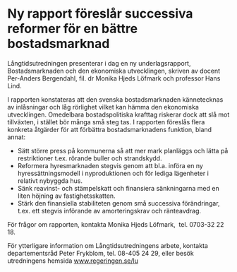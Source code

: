 # Ny rapport föreslår successiva reformer för en bättre bostadsmarknad

Långtidsutredningen presenterar i dag en ny underlagsrapport, Bostadsmarknaden och den ekonomiska utvecklingen, skriven av docent Per-Anders Bergendahl, fil. dr Monika Hjeds Löfmark och professor Hans Lind.

I rapporten konstateras att den svenska bostadsmarknaden kännetecknas av inlåsningar och låg rörlighet vilket kan hämma den ekonomiska utvecklingen. Omedelbara bostadspolitiska krafttag riskerar dock att slå mot tillväxten, i stället bör många små steg tas. I rapporten föreslås flera konkreta åtgärder för att förbättra bostadsmarknadens funktion, bland annat:

* Sätt större press på kommunerna så att mer mark planläggs och lätta på restriktioner t.ex. rörande buller och strandskydd.
* Reformera hyresmarknaden stegvis genom att bl.a. införa en ny hyressättningsmodell i nyproduktionen och för lediga lägenheter i relativt nybyggda hus.
* Sänk reavinst- och stämpelskatt och finansiera sänkningarna med en liten höjning av fastighetsskatten.
* Stärk den finansiella stabiliteten genom små successiva förändringar, t.ex. ett stegvis införande av amorteringskrav och ränteavdrag.

För frågor om rapporten, kontakta Monika Hjeds Löfmark,  tel. 0703-32 22 18.

För ytterligare information om Långtidsutredningens arbete, kontakta departementsråd Peter Frykblom, tel. 08-405 24 29, eller besök utredningens hemsida www.regeringen.se/lu
